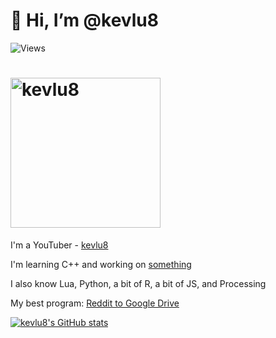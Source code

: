 # 👋 Hi, I’m @kevlu8

![Views](https://komarev.com/ghpvc/?username=Luid32&color=blue)

<h1>
  <a href="https://github.com/pi-guy-in-the-sky">
    <img
      width="240"
      alt="kevlu8"
      src="https://img.shields.io/badge/kevlu8-blue?style=for-the-badge&logo=devdotto"
    />
  </a>
</h1>

I'm a YouTuber - [kevlu8](https://www.youtube.com/kevlu8)

I'm learning C++ and working on [something](https://www.github.com/kevlu8/Xytharis)

I also know Lua, Python, a bit of R, a bit of JS, and Processing

My best program: [Reddit to Google Drive](https://www.github.com/kevlu8/Reddit-to-Google-Drive)

[![kevlu8's GitHub stats](https://github-readme-stats.vercel.app/api?username=kevlu8&theme=dark)](https://github.com/anuraghazra/github-readme-stats)
